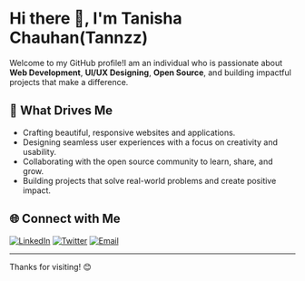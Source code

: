 # Hi there 👋, I'm Tanisha Chauhan(Tannzz)

Welcome to my GitHub profile!I am an individual who is passionate about **Web Development**, **UI/UX Designing**, **Open Source**, and building impactful projects that make a difference.

## 🚀 What Drives Me

- Crafting beautiful, responsive websites and applications.
- Designing seamless user experiences with a focus on creativity and usability.
- Collaborating with the open source community to learn, share, and grow.
- Building projects that solve real-world problems and create positive impact.


## 🌐 Connect with Me

[![LinkedIn](https://img.shields.io/badge/LinkedIn-blue?style=flat&logo=linkedin&logoColor=white)](https://www.linkedin.com/in/tanisha-chauhan-a71776321/)
[![Twitter](https://img.shields.io/badge/Twitter-1DA1F2?style=flat&logo=twitter&logoColor=white)](https://x.com/tannzz_10)
[![Email](https://img.shields.io/badge/Email-D14836?style=flat&logo=gmail&logoColor=white)](mailto:chauhantanisha831@gmail.com)

---

Thanks for visiting! 😊
